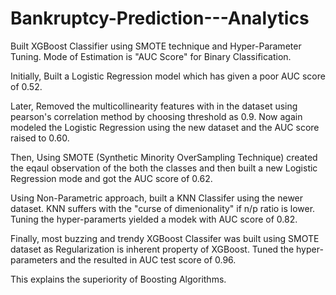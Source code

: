 # Bankruptcy-Prediction---Analytics
Built XGBoost Classifier using SMOTE technique and Hyper-Parameter Tuning. Mode of Estimation is "AUC Score" for Binary Classification.

Initially, Built a Logistic Regression model which has given a poor AUC score of 0.52.

Later, Removed the multicollinearity features with in the dataset using pearson's correlation method by choosing threshold as 0.9. Now again modeled the Logistic Regression using the new dataset and the AUC score raised to 0.60.

Then, Using SMOTE (Synthetic Minority OverSampling Technique) created the eqaul observation of the both the classes and then built a new Logistic Regression mode and got the AUC score of 0.62.

Using Non-Parametric approach, built a KNN Classifer using the newer dataset. KNN suffers with the "curse of dimenionality" if n/p ratio is lower. Tuning the hyper-paramerts yielded a modek with AUC score of 0.82.

Finally, most buzzing and trendy XGBoost Classifer was built using SMOTE dataset as Regularization is inherent property of XGBoost. Tuned the hyper-parameters and the resulted in AUC test score of 0.96.

This explains the superiority of Boosting Algorithms.
